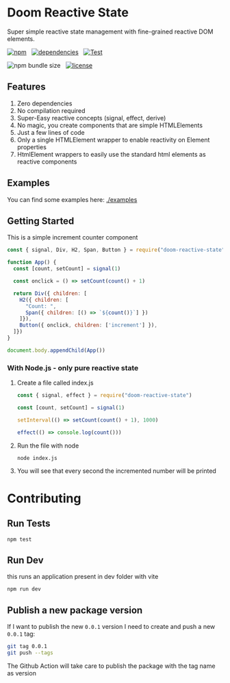 # Doom Reactive State

Super simple reactive state management with fine-grained reactive DOM elements.

[![npm](https://img.shields.io/npm/v/doom-reactive-state?color=44CC11)](https://www.npmjs.com/package/doom-reactive-state)
&nbsp;
[![dependencies](https://img.shields.io/badge/dependencies-0-blue.svg?colorB=44CC11)](https://www.npmjs.com/package/doom-reactive-state?activeTab=dependencies)
&nbsp;
[![Test](https://github.com/AlessioCoser/doom-state-js/actions/workflows/test.yml/badge.svg)](https://github.com/AlessioCoser/doom-state-js/actions/workflows/test.yml)

![npm bundle size](https://img.shields.io/bundlephobia/minzip/doom-reactive-state)
&nbsp;
[![license](https://img.shields.io/badge/license-MIT-blue.svg?colorB=007EC6)](https://spdx.org/licenses/MIT)

## Features
1. Zero dependencies
2. No compilation required
3. Super-Easy reactive concepts (signal, effect, derive)
4. No magic, you create components that are simple HTMLElements
5. Just a few lines of code
6. Only a single HTMLElement wrapper to enable reactivity on Element properties
7. HtmlElement wrappers to easily use the standard html elements as reactive components

## Examples
You can find some examples here: [./examples](./examples)

## Getting Started

This is a simple increment counter component
```javascript
const { signal, Div, H2, Span, Button } = require("doom-reactive-state")

function App() {
  const [count, setCount] = signal(1)

  const onclick = () => setCount(count() + 1)

  return Div({ children: [
    H2({ children: [
      "Count: ",
      Span({ children: [() => `${count()}`] })
    ]}),
    Button({ onclick, children: ['increment'] }),
  ]})
}

document.body.appendChild(App())
```

### With Node.js - only pure reactive state

1. Create a file called index.js
    ```javascript
    const { signal, effect } = require("doom-reactive-state")

    const [count, setCount] = signal(1)

    setInterval(() => setCount(count() + 1), 1000)

    effect(() => console.log(count()))
    ```
2. Run the file with node
    ```
    node index.js
    ```
3. You will see that every second the incremented number will be printed


# Contributing

## Run Tests
```
npm test
```

## Run Dev
this runs an application present in dev folder with vite
```
npm run dev
```

## Publish a new package version
If I want to publish the new `0.0.1` version I need to create and push a new `0.0.1` tag:
```bash
git tag 0.0.1
git push --tags
```
The Github Action will take care to publish the package with the tag name as version
